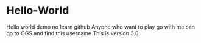 # Hello-World
Hello world demo no learn github
Anyone who want to play go with me can go to OGS and find this username 
This is version 3.0
